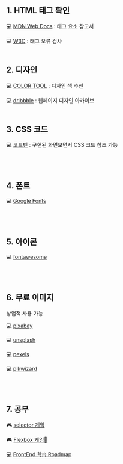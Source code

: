 <br/>



## 1. HTML 태그 확인 

💻 [MDN Web Docs](https://developer.mozilla.org/ko/docs/Web/HTML/Element) : 태그 요소 참고서
 
💻 [W3C](https://validator.w3.org/) : 태그 오류 검사
<br/><br/>

## 2. 디자인 

💻 [COLOR TOOL](https://material.io/resources/color/#!/?view.left=0&view.right=0) : 디자인 색 추천 

💻 [dribbble](https://dribbble.com/search) : 웹페이지 디자인 아카이브
<br/><br/>
 
## 3. CSS 코드 

💻 [코드펜](https://codepen.io/) : 구현된 화면보면서 CSS 코드 참조 가능

<br/><br/>

## 4. 폰트

💻 [Google Fonts](https://fonts.google.com/?subset=korean)

<br/><br/>
## 5. 아이콘

💻 [fontawesome](https://fontawesome.com/) 

<br/><br/>
## 6. 무료 이미지 

상업적 사용 가능

💻 [pixabay](https://pixabay.com/ko/)

💻 [unsplash](https://unsplash.com/)

💻 [pexels](https://www.pexels.com/ko-kr/)

💻 [pikwizard](https://pikwizard.com/)

<br/><br/>
## 7. 공부

🎮 [selector 게임](https://flukeout.github.io/)

🎮 [Flexbox 게임🐸](https://flexboxfroggy.com/#ko)

💻 [FrontEnd 학습 Roadmap](https://github.com/bellasimi/developer-roadmap)
